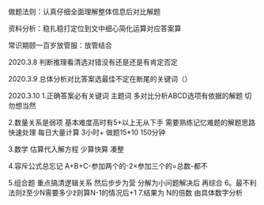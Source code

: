 
做题法则：认真仔细全面理解整体信息后对比解题

资料分析：稳扎稳打定位到文中细心简化运算对应答案算

常识期颐一百岁放管服：放管结合

2020.3.8
判断推理看清选对错没有还是还是有肯定否定

2020.3.9
总体分析对比答案选最佳不定在断尾的关键词（）

2020.3.10
1.正确答案必有关键词 主题词 多对比分析ABCD选项有依据的解题 切勿想当然

2.数量关系是弱项 基本难度高时有5+以上无从下手 需要熟练记忆难题的解题思路 快速处理  每日大量计算 3小时+  做题15*10  150分钟

3.数学 估算代入解方程 少算快算 凑整

4.容斥公式总忘记  A+B+C-参加两个的-2×参加三个的=总数-都不

5.组合题 重点搞清逻辑关系 然后步步为营 分解为小问题解决后 再综合
6。最不利法则ž至少N需要多少ž则算N-1的情况后+1
7.结果为 N的倍数 由具体数字分析
